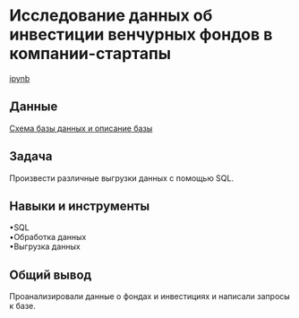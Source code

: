 <a name="lists"><h1>Исследование данных об инвестиции венчурных фондов в компании-стартапы</h1></a>
[ipynb](https://github.com/natashkaau/portfolio/tree/main/5.%20Funds%20investment%20research/project_5.ipynb)
<a name="lists"><h2>Данные</h2></a>
[Схема базы данных и описание базы](https://code.s3.yandex.net/SQL%20for%20data%20and%20analytics/ER/basic_sql_project.pdf)
<a name="lists"><h2>Задача</h2></a>
Произвести различные выгрузки данных с помощью SQL.
<a name="lists"><h2>Навыки и инструменты</h2></a>
•SQL    
•Обработка данных     
•Выгрузка данных   
<a name="lists"><h2>Общий вывод</h2></a>
Проанализировали данные о фондах и инвестициях и написали запросы к базе.

